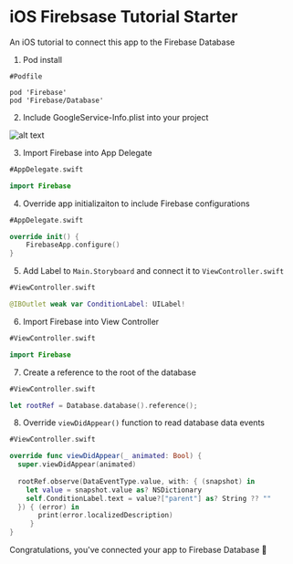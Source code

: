 # iOS Firebsase Tutorial Starter

An iOS tutorial to connect this app to the Firebase Database

1. Pod install

```
#Podfile

pod 'Firebase'
pod 'Firebase/Database'
```

2. Include GoogleService-Info.plist into your project

![alt text](https://image.ibb.co/bsKuJS/Screen_Shot_2018_03_02_at_3_27_13_PM.png "GoogleService-Info.plist")


3. Import Firebase into App Delegate
```swift
#AppDelegate.swift

import Firebase
```


4. Override app initializaiton to include Firebase configurations
```swift
#AppDelegate.swift

override init() {
	FirebaseApp.configure()
}
```

5. Add Label to `Main.Storyboard` and connect it to `ViewController.swift`

```swift
#ViewController.swift

@IBOutlet weak var ConditionLabel: UILabel!
```

6. Import Firebase into View Controller
```swift
#ViewController.swift

import Firebase
```

7. Create a reference to the root of the database

```swift
#ViewController.swift

let rootRef = Database.database().reference();
```

8. Override `viewDidAppear()` function to read database data events

```swift
#ViewController.swift

override func viewDidAppear(_ animated: Bool) {
  super.viewDidAppear(animated)
  
  rootRef.observe(DataEventType.value, with: { (snapshot) in
    let value = snapshot.value as? NSDictionary
    self.ConditionLabel.text = value?["parent"] as? String ?? ""
  }) { (error) in
       print(error.localizedDescription)
     }
}
```


Congratulations, you've connected your app to Firebase Database :tada:
